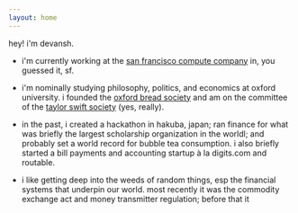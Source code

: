 ```yaml
---
layout: home
---
```


hey! i'm devansh.

- i'm currently working at the <a href="https://sfcompute.com">san francisco compute company</a> in, you guessed it, sf.
- i'm nominally studying philosophy, politics, and economics at oxford university. i founded the <a href="https://www.instagram.com/oxfordbreadsoc/">oxford bread society</a> and am on the committee of the <a href="https://www.instagram.com/oxfordswiftsoc/">taylor swift society</a> (yes, really).
- in the past, i created a hackathon in hakuba, japan; ran finance for what was briefly the largest scholarship organization in the worldl; and probably set a world record for bubble tea consumption. i also briefly started a bill payments and accounting startup à la digits.com and routable.

- i like getting deep into the weeds of random things, esp the financial systems that underpin our world. most recently it was the commodity exchange act and money transmitter regulation; before that it 